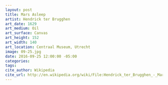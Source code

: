 ```yaml
---
layout: post
title: Mars Asleep
artist: Hendrick ter Brugghen
art_date: 1629
art_medium: Oil
art_surface: Canvas
art_height: 152
art_width: 140
art_location: Centraal Museum, Utrecht
image: 09-25.jpg
date: 2016-09-25 12:00:00 -05:00
categories:
tags:
cite_author: Wikipedia
cite_url: http://en.wikipedia.org/wiki/File:Hendrick_ter_Brugghen_-_Mars_Asleep_-_Google_Art_Project.jpg
---
```

